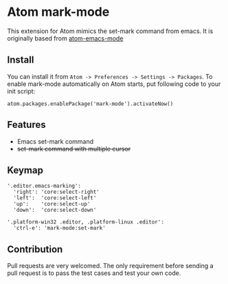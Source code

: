Atom mark-mode
======

This extension for Atom mimics the set-mark command from emacs.
It is originally based from [atom-emacs-mode](https://github.com/fuqcool/atom-emacs-mode)
## Install

You can install it from `Atom -> Preferences -> Settings -> Packages`. To enable mark-mode automatically on Atom starts, put following code to your init script:

```
atom.packages.enablePackage('mark-mode').activateNow()
```

## Features

- Emacs set-mark command
- ~~set-mark command with multiple cursor~~

## Keymap

```
'.editor.emacs-marking':
  'right': 'core:select-right'
  'left':  'core:select-left'
  'up':    'core:select-up'
  'down':  'core:select-down'

'.platform-win32 .editor, .platform-linux .editor':
  'ctrl-e': 'mark-mode:set-mark'
```

## Contribution
Pull requests are very welcomed. The only requirement before sending a pull request is to pass the test cases and test your own code.

